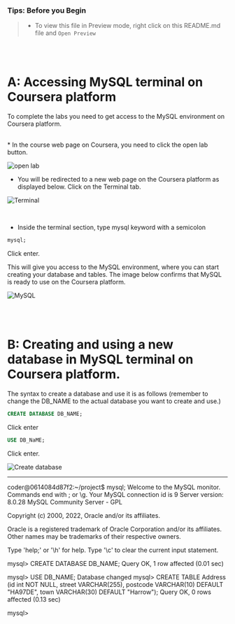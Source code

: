  ### **Tips: Before you Begin**
> - To view this file in Preview mode, right click on this README.md file and `Open Preview`

<br>
<br>

# A: Accessing MySQL terminal on Coursera platform  

To complete the labs you need to get access to the MySQL environment on Coursera platform. 

<br>
* In the course web page on Coursera, you need to click the open lab button. 

![open lab](images/button.png)
<br>

* You will be redirected to a new web page on the Coursera platform as displayed below. Click on the Terminal tab. 

![Terminal](images/terminal.png)

<br>

* Inside the terminal section, type mysql keyword with a semicolon
```SQL 
mysql;
```

 Click enter. 
<br>

This will give you access to the MySQL environment, where you can start creating your database and tables. The image below confirms that MySQL is ready to use on the Coursera platform.

![MySQL](images/mysql.png)

 <br><br> 
 
# B: Creating and using a new database in MySQL terminal on Coursera platform. 

The syntax to create a database and use it is as follows (remember to change the DB_NAME to the actual database you want to create and use.) 

```SQL 
CREATE DATABASE DB_NAME;
```
Click enter

```SQL 
USE DB_NaME;
```
Click enter.

![Create database](images/createdb.png)


-----------------------------------------------------------------------------------



coder@0614084d87f2:~/project$ mysql;
Welcome to the MySQL monitor.  Commands end with ; or \g.
Your MySQL connection id is 9
Server version: 8.0.28 MySQL Community Server - GPL

Copyright (c) 2000, 2022, Oracle and/or its affiliates.

Oracle is a registered trademark of Oracle Corporation and/or its
affiliates. Other names may be trademarks of their respective
owners.

Type 'help;' or '\h' for help. Type '\c' to clear the current input statement.

mysql> CREATE DATABASE DB_NAME;
Query OK, 1 row affected (0.01 sec)

mysql> USE DB_NAME;
Database changed
mysql> CREATE TABLE Address (id int NOT NULL,  street VARCHAR(255), postcode VARCHAR(10) DEFAULT "HA97DE", town VARCHAR(30) DEFAULT "Harrow");
Query OK, 0 rows affected (0.13 sec)

mysql> 

